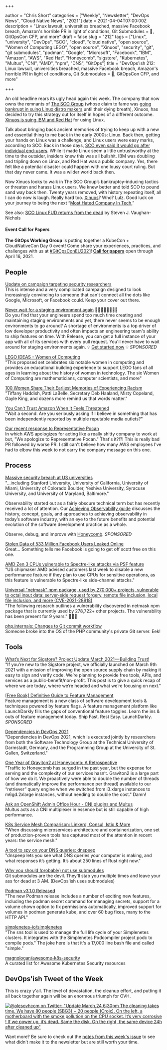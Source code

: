 +++

author = "Chris Short"
categories = ["Weekly", "Newsletter", "DevOps News", "Cloud Native News", "2021"]
date = 2021-04-04T07:00:00Z
description = "Linux lawsuit, universities breached, massive Facebook breach, Amazon's horrible PR in light of conditions, Git Submodules = 👿, GitOpsCon CFP, and more"
draft = false
slug = "212"
tags = ["Linux", "university", "DevOps", "SCO", "cloud", "cloud native", "open source", "Women of Computing LEGO", "open source", "Xinuos", "security", "git", "git submodules", "podman", "Google", "Microsoft", "Facebook", "IBM", "Amazon", "AWS", "Red Hat", "Honeycomb", "sigstore", "Kubernetes", "Multus", "CNI", "AMD", "npm", "DNS", "GitOps"]
title = "DevOps'ish 212: Linux lawsuit, universities breached, massive Facebook breach, Amazon's horrible PR in light of conditions, Git Submodules = 👿, GitOpsCon CFP, and more"

+++

An old headline rears its ugly head again this week. The company that now owns the remnants of [The SCO Group](https://en.wikipedia.org/wiki/SCO_Group?utm_source=newsletter&utm_medium=email&utm_campaign=devopsish) (whose claim to fame was [going bankrupt in suing Linux distro makers](https://en.wikipedia.org/wiki/Timeline_of_SCO%E2%80%93Linux_disputes?utm_source=newsletter&utm_medium=email&utm_campaign=devopsish) until their dying breath), Xinuos, has decided to try this strategy out for itself in hopes of a different outcome. [Xinuos is suing IBM and Red Hat](https://www.xinuos.com/xinuos-sues-ibm-and-red-hat/?utm_source=newsletter&utm_medium=email&utm_campaign=devopsish) for using Linux.

Talk about bringing back ancient memories of trying to keep up with a new and essential thing to me back in the early 2000s: Linux. Back then, getting your hands on Linux was a challenge, and Linux users were easy marks, according to SCO. Back in those days, [SCO even said it would go after individual end-users](https://www.infoworld.com/article/2666717/sco-to-sue-linux-user.html?utm_source=newsletter&utm_medium=email&utm_campaign=devopsish). While it made Linux seem a little untrustworthy at the time to the outsider, insiders knew this was all bullshit. IBM was doubling and tripling down on Linux, and Red Hat was a public company. Yes, there felt like a potential disaster could happen with one lousy court ruling. But that day never came. It was a wilder world back then.

Now Xinuos looks to walk in The SCO Group’s bankruptcy-inducing tactics or threaten and harass Linux users. We knew better and told SCO to pound sand way back then. Twenty years removed, with history repeating itself, all I can do now is laugh. Really hard too. [Xinuos](https://en.wikipedia.org/wiki/Xinuos?utm_source=newsletter&utm_medium=email&utm_campaign=devopsish)? Who? Lulz. Good luck on your journey to being the next “[Most Hated Company In Tech.](https://lwn.net/Articles/67886/?utm_source=newsletter&utm_medium=email&utm_campaign=devopsish)”

See also: [SCO Linux FUD returns from the dead](https://www.zdnet.com/article/sco-linux-fud-returns-from-the-dead/) by Steven J. Vaughan-Nichols

#### Event Call for Papers

**The GitOps Working Group** is putting together a KubeCon + CloudNativeCon Day 0 event! Come share your experiences, practices, and challenges with us at [#GitOpsConEU2021](https://twitter.com/search?q=%23GitOpsConEU2021&src=devopsish)! [**Call for papers**](https://docs.google.com/forms/d/e/1FAIpQLSeNahDbiEolx6WZmtxx4L65qmq7pZTX86nQAltq2uC12tCQYg/viewform) open through April 16, 2021.

## People

[Update on campaign targeting security researchers](https://blog.google/threat-analysis-group/update-campaign-targeting-security-researchers/)  
This is intense and a very complicated campaign designed to look increasingly convincing to someone that can't connect all the dots like Google, Microsoft, or Facebook could. Keep your cover out there.

[Never wait for a staging environment again](https://releaseapp.io/?utm_source=devopsish&utm_medium=email&utm_content=title&utm_campaign=20210228) 👩‍💻🧑‍💻👨‍💻👩‍💻  
Do you find that your engineers spend too much time creating and maintaining staging environments and yet, there never seems to be enough environments to go around? A shortage of environments is a top driver of low developer productivity and often impacts an engineering team's ability to ship features on time. With Release, you can get a full instance of your app with all of its services with every pull request. You'll never have to wait around for staging environments again. 💡 [Get started now](https://releaseapp.io/?utm_source=devopsish&utm_medium=email&utm_content=get-started&utm_campaign=20210228) 💡 *SPONSORED*

[LEGO IDEAS - Women of Computing](https://ideas.lego.com/projects/3bf5b46c-6c87-4a2d-a2e1-d31ed0e2739e)  
"This proposed set celebrates six notable women in computing and provides an educational building experience to support LEGO fans of all ages in learning about the history of women in technology. The six Women of Computing are mathematicians, computer scientists, and more"

[100 Women Share Their Earliest Memories of Experiencing Racism](https://www.oprahdaily.com/life/a35844692/100-women-of-color-first-encounter-with-racism/)  
"Tiffany Haddish, Patti LaBelle, Secretary Deb Haaland, Misty Copeland, Gayle King, and dozens more remind us that words matter."

[You Can't Trust Amazon When It Feels Threatened](https://www.lastweekinaws.com/blog/you-cant-trust-amazon-when-it-feels-threatened/)  
"Wait a second. Are you seriously asking if I believe in something that has been independently reported by multiple reputable media outlets?"

[Our recent response to Representative Pocan](https://www.aboutamazon.com/news/policy-news-views/our-recent-response-to-representative-pocan)  
In which AWS apologizes for acting like a really shitty company to work at but, "We apologize to Representative Pocan." That's it?!?! This is really bad PR followed by worse PR. I still can't believe how many AWS employees I've had to elbow this week to not carry the company message on this one.

## Process

[Massive security breach at US universities](https://dorper.me/articles/unileak.aspx)  
"...including Stanford University, University of California, University of Miami, University of Colorado Boulder, Yeshiva University, Syracuse University, and University of Maryland, Baltimore."

Observability started out as a fairly obscure technical term but has recently received a lot of attention. Our [Achieving Observability guide](https://www.honeycomb.io/guide-achieving-observability-devopsish/?&utm_source=devopsish&utm_medium=newsletter&utm_campaign=ad&utm_keyword=&utm_content=guide-achieving-observability-devopsish&utm_adgroup) discusses the history, concept, goals, and approaches to achieving observability in today’s software industry, with an eye to the future benefits and potential evolution of the software development practice as a whole.

Observe, debug, and improve with [Honeycomb](https://ui.honeycomb.io/signup/?&utm_source=devopsish&utm_medium=newsletter&utm_campaign=ad&utm_content=product-signup). *SPONSORED*

[Stolen Data of 533 Million Facebook Users Leaked Online](https://www.businessinsider.com/stolen-data-of-533-million-facebook-users-leaked-online-2021-4)  
Great... Something tells me Facebook is going to get off scott free on this one.

[AMD Zen 3 CPUs vulnerable to Spectre-like attacks via PSF feature](https://therecord.media/amd-zen-3-cpus-vulnerable-to-spectre-like-attacks-via-psf-feature/)  
"US chipmaker AMD advised customers last week to disable a new performance feature if they plan to use CPUs for sensitive operations, as this feature is vulnerable to Spectre-like side-channel attacks."

[Universal "netmask" npm package, used by 270,000+ projects, vulnerable to octal input data: server-side request forgery, remote file inclusion, local file inclusion, and more (CVE-2021-28918)](https://sick.codes/universal-netmask-npm-package-used-by-270000-projects-vulnerable-to-octal-input-data-server-side-request-forgery-remote-file-inclusion-local-file-inclusion-and-more-cve-2021-28918/)  
"The following research outlines a vulnerability discovered in netmask npm package that is currently used by 278,722+ other projects. The vulnerability has been present for 9 years." 🤯🤯🤯

[php.internals: Changes to Git commit workflow](https://news-web.php.net/php.internals/113838)  
Someone broke into the OS of the PHP community's private Git server. Eek!

## Tools

[What’s Next for Sigstore? Project Update March 2021 — Building Trust!](https://blog.sigstore.dev/whats-next-for-sigstore-1969e7321f75)  
"If you’re new to the Sigstore project, we officially launched on March 9th 2021 with a mission of improving the open source supply chain by making it easy to sign and verify code. We’re planning to provide free tools, APIs, and services as a public-benefit/non-profit. This post is to give a quick recap of where we are today, where we’re headed and what we’re focusing on next."

[[Free Book] Definitive Guide to Feature Management](https://launchdarkly.com/the-definitive-guide-to-feature-management/?utm_source=devopsish&utm_medium=news_pod&utm_campaign=21q1-newsletter)  
Feature management is a new class of software development tools & techniques powered by feature flags. A feature management platform like LaunchDarkly fills the gaps of conventional feature toggles. Learn the ins & outs of feature management today.
Ship Fast. Rest Easy. LaunchDarkly. *SPONSORED*

[Dependencies in DevOps 2021](https://docs.google.com/forms/d/e/1FAIpQLSfYtH3zKuSK1PzBixP8XX4oMdsfjtx3kC_uYieaAbP97RNKaw/viewform)  
"Dependencies in DevOps 2021, which is executed jointly by researchers from both the Software Technology Group at the Technical University of Darmstadt, Germany, and the Programming Group at the University of St. Gallen, Switzerland."

[One Year of Graviton2 at Honeycomb: A Retrospective](https://www.honeycomb.io/blog/graviton2-one-year-retrospective?utm_source=newsletter&utm_medium=email&utm_campaign=devopsish)  
"Traffic to Honeycomb has surged in the past year, but the expense for serving and the complexity of our services hasn’t. Graviton2 is a large part of how we do it. We proactively were able to double the number of threads (and dramatically improve the performance per thread) available to our “retriever” query engine when we switched from i3.xlarge instances to m6gd.2xlarge instances, without needing to double the cost." Damn!

[Ask an OpenShift Admin Office Hour - CNI plugins and Multus](https://www.openshift.com/blog/ask-an-openshift-admin-office-hour-cni-plugins-and-multus)  
Multus acts as a CNI multiplexer in essence but is still capable of high performance.

[K8s Service Mesh Comparison: Linkerd, Consul, Istio & More](https://www.toptal.com/kubernetes/service-mesh-comparison)  
"When discussing microservices architecture and containerization, one set of production-proven tools has captured most of the attention in recent years: the service mesh."

[A tool to spy on your DNS queries: dnspeep](https://jvns.ca/blog/2021/03/31/dnspeep-tool/)  
"dnspeep lets you see what DNS queries your computer is making, and what responses it’s getting. It’s about 250 lines of Rust right now."

[Why you should (probably) not use submodules](https://abildskov.io/2021/03/28/why-i-hate-submodules/)  
Git submodules are the devil. They'll stab you multiple times and leave your ass for dead at 3 AM. (DevOps'ish uses submodules)

[Podman v3.1.0 Released](https://podman.io/releases/2021/04/02/podman-release-v3.1.0.html)  
"The new Podman release includes a number of exciting new features, including the podman secret command for managing secrets, support for a volume chown option to fix permissions automatically, improved support for volumes in podman generate kube, and over 60 bug fixes, many to the HTTP API."

[simplenetes-io/simplenetes](https://github.com/simplenetes-io/simplenetes)  
"The sns tool is used to manage the full life cycle of your Simplenetes clusters. It integrates with the Simplenetes Podcompiler project podc to compile pods." The joke here is that it's a 17,000 line bash file and called "simple."​

[magnologan/awesome-k8s-security](https://github.com/magnologan/awesome-k8s-security)  
A curated list for Awesome Kubernetes Security resources

## DevOps'ish Tweet of the Week

This is crazy y'all. The level of devastation, the cleanup effort, and putting it all back together again will be an enormous triumph for OVH.

[![@olesovhcom on Twitter: "Update March,24 6:30pm The cleaning takes time. We have 80 people (SBG3) + 20 people (Croix). On the left, a motherboard with the smoke pollution on the CPU socket. It’s very corrosive ! If we power up, it’s dead. Same the disk. On the right, the same device 24h after cleaned up"](/images/212-devopsish-tweet-of-the-week.png)](https://twitter.com/olesovhcom/status/1374775109148368901)

Want more? Be sure to check out the [notes from this week's issue](https://devopsish.com/212/notes/) to see what didn't make it to the newsletter but are still worth your time.
